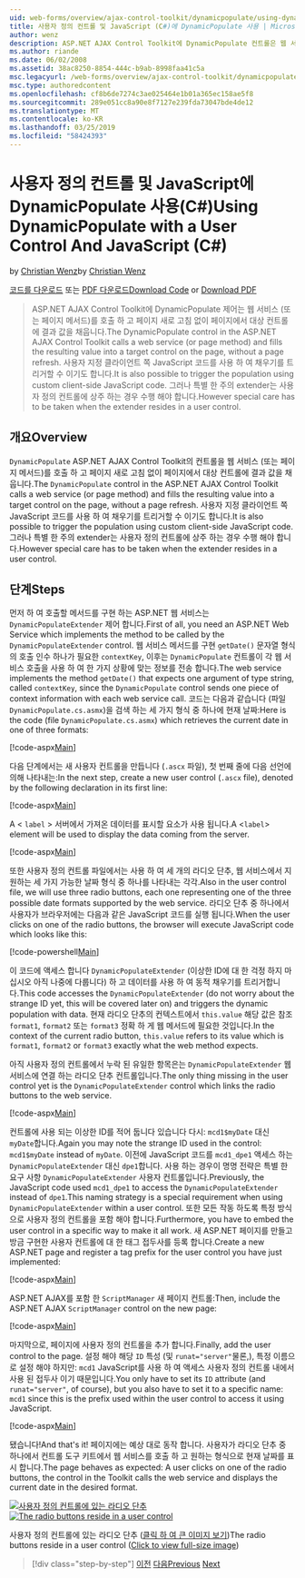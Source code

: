 ```yaml
---
uid: web-forms/overview/ajax-control-toolkit/dynamicpopulate/using-dynamicpopulate-with-a-user-control-and-javascript-cs
title: 사용자 정의 컨트롤 및 JavaScript (C#)에 DynamicPopulate 사용 | Microsoft Docs
author: wenz
description: ASP.NET AJAX Control Toolkit에 DynamicPopulate 컨트롤은 웹 서비스 (또는 페이지 메서드)를 호출 하 고 t 대상 컨트롤에 결과 값을 채웁니다...
ms.author: riande
ms.date: 06/02/2008
ms.assetid: 38ac8250-8854-444c-b9ab-8998faa41c5a
msc.legacyurl: /web-forms/overview/ajax-control-toolkit/dynamicpopulate/using-dynamicpopulate-with-a-user-control-and-javascript-cs
msc.type: authoredcontent
ms.openlocfilehash: cf8b6de7274c3ae025464e1b01a365ec158ae5f8
ms.sourcegitcommit: 289e051cc8a90e8f7127e239fda73047bde4de12
ms.translationtype: MT
ms.contentlocale: ko-KR
ms.lasthandoff: 03/25/2019
ms.locfileid: "58424393"
---
```

<a name="using-dynamicpopulate-with-a-user-control-and-javascript-c"></a><span data-ttu-id="ebbe4-103">사용자 정의 컨트롤 및 JavaScript에 DynamicPopulate 사용(C#)</span><span class="sxs-lookup"><span data-stu-id="ebbe4-103">Using DynamicPopulate with a User Control And JavaScript (C#)</span></span>
====================
<span data-ttu-id="ebbe4-104">by [Christian Wenz](https://github.com/wenz)</span><span class="sxs-lookup"><span data-stu-id="ebbe4-104">by [Christian Wenz](https://github.com/wenz)</span></span>

<span data-ttu-id="ebbe4-105">[코드를 다운로드](http://download.microsoft.com/download/d/8/f/d8f2f6f9-1b7c-46ad-9252-e1fc81bdea3e/dynamicpopulate2.cs.zip) 또는 [PDF 다운로드](http://download.microsoft.com/download/b/6/a/b6ae89ee-df69-4c87-9bfb-ad1eb2b23373/dynamicpopulate2CS.pdf)</span><span class="sxs-lookup"><span data-stu-id="ebbe4-105">[Download Code](http://download.microsoft.com/download/d/8/f/d8f2f6f9-1b7c-46ad-9252-e1fc81bdea3e/dynamicpopulate2.cs.zip) or [Download PDF](http://download.microsoft.com/download/b/6/a/b6ae89ee-df69-4c87-9bfb-ad1eb2b23373/dynamicpopulate2CS.pdf)</span></span>

> <span data-ttu-id="ebbe4-106">ASP.NET AJAX Control Toolkit에 DynamicPopulate 제어는 웹 서비스 (또는 페이지 메서드)를 호출 하 고 페이지 새로 고침 없이 페이지에서 대상 컨트롤에 결과 값을 채웁니다.</span><span class="sxs-lookup"><span data-stu-id="ebbe4-106">The DynamicPopulate control in the ASP.NET AJAX Control Toolkit calls a web service (or page method) and fills the resulting value into a target control on the page, without a page refresh.</span></span> <span data-ttu-id="ebbe4-107">사용자 지정 클라이언트 쪽 JavaScript 코드를 사용 하 여 채우기를 트리거할 수 이기도 합니다.</span><span class="sxs-lookup"><span data-stu-id="ebbe4-107">It is also possible to trigger the population using custom client-side JavaScript code.</span></span> <span data-ttu-id="ebbe4-108">그러나 특별 한 주의 extender는 사용자 정의 컨트롤에 상주 하는 경우 수행 해야 합니다.</span><span class="sxs-lookup"><span data-stu-id="ebbe4-108">However special care has to be taken when the extender resides in a user control.</span></span>


## <a name="overview"></a><span data-ttu-id="ebbe4-109">개요</span><span class="sxs-lookup"><span data-stu-id="ebbe4-109">Overview</span></span>

<span data-ttu-id="ebbe4-110">`DynamicPopulate` ASP.NET AJAX Control Toolkit의 컨트롤을 웹 서비스 (또는 페이지 메서드)를 호출 하 고 페이지 새로 고침 없이 페이지에서 대상 컨트롤에 결과 값을 채웁니다.</span><span class="sxs-lookup"><span data-stu-id="ebbe4-110">The `DynamicPopulate` control in the ASP.NET AJAX Control Toolkit calls a web service (or page method) and fills the resulting value into a target control on the page, without a page refresh.</span></span> <span data-ttu-id="ebbe4-111">사용자 지정 클라이언트 쪽 JavaScript 코드를 사용 하 여 채우기를 트리거할 수 이기도 합니다.</span><span class="sxs-lookup"><span data-stu-id="ebbe4-111">It is also possible to trigger the population using custom client-side JavaScript code.</span></span> <span data-ttu-id="ebbe4-112">그러나 특별 한 주의 extender는 사용자 정의 컨트롤에 상주 하는 경우 수행 해야 합니다.</span><span class="sxs-lookup"><span data-stu-id="ebbe4-112">However special care has to be taken when the extender resides in a user control.</span></span>

## <a name="steps"></a><span data-ttu-id="ebbe4-113">단계</span><span class="sxs-lookup"><span data-stu-id="ebbe4-113">Steps</span></span>

<span data-ttu-id="ebbe4-114">먼저 하 여 호출할 메서드를 구현 하는 ASP.NET 웹 서비스는 `DynamicPopulateExtender` 제어 합니다.</span><span class="sxs-lookup"><span data-stu-id="ebbe4-114">First of all, you need an ASP.NET Web Service which implements the method to be called by the `DynamicPopulateExtender` control.</span></span> <span data-ttu-id="ebbe4-115">웹 서비스 메서드를 구현 `getDate()` 문자열 형식의 호출 인수 하나가 필요한 `contextKey`, 이후는 `DynamicPopulate` 컨트롤이 각 웹 서비스 호출을 사용 하 여 한 가지 상황에 맞는 정보를 전송 합니다.</span><span class="sxs-lookup"><span data-stu-id="ebbe4-115">The web service implements the method `getDate()` that expects one argument of type string, called `contextKey`, since the `DynamicPopulate` control sends one piece of context information with each web service call.</span></span> <span data-ttu-id="ebbe4-116">코드는 다음과 같습니다 (파일 `DynamicPopulate.cs.asmx`)을 검색 하는 세 가지 형식 중 하나에 현재 날짜:</span><span class="sxs-lookup"><span data-stu-id="ebbe4-116">Here is the code (file `DynamicPopulate.cs.asmx`) which retrieves the current date in one of three formats:</span></span>

[!code-aspx[Main](using-dynamicpopulate-with-a-user-control-and-javascript-cs/samples/sample1.aspx)]

<span data-ttu-id="ebbe4-117">다음 단계에서는 새 사용자 컨트롤을 만듭니다 (`.ascx` 파일), 첫 번째 줄에 다음 선언에 의해 나타내는:</span><span class="sxs-lookup"><span data-stu-id="ebbe4-117">In the next step, create a new user control (`.ascx` file), denoted by the following declaration in its first line:</span></span>

[!code-aspx[Main](using-dynamicpopulate-with-a-user-control-and-javascript-cs/samples/sample2.aspx)]

<span data-ttu-id="ebbe4-118">A &lt; `label` &gt; 서버에서 가져온 데이터를 표시할 요소가 사용 됩니다.</span><span class="sxs-lookup"><span data-stu-id="ebbe4-118">A &lt;`label`&gt; element will be used to display the data coming from the server.</span></span>

[!code-aspx[Main](using-dynamicpopulate-with-a-user-control-and-javascript-cs/samples/sample3.aspx)]

<span data-ttu-id="ebbe4-119">또한 사용자 정의 컨트롤 파일에서는 사용 하 여 세 개의 라디오 단추, 웹 서비스에서 지 원하는 세 가지 가능한 날짜 형식 중 하나를 나타내는 각각.</span><span class="sxs-lookup"><span data-stu-id="ebbe4-119">Also in the user control file, we will use three radio buttons, each one representing one of the three possible date formats supported by the web service.</span></span> <span data-ttu-id="ebbe4-120">라디오 단추 중 하나에서 사용자가 브라우저에는 다음과 같은 JavaScript 코드를 실행 됩니다.</span><span class="sxs-lookup"><span data-stu-id="ebbe4-120">When the user clicks on one of the radio buttons, the browser will execute JavaScript code which looks like this:</span></span>

[!code-powershell[Main](using-dynamicpopulate-with-a-user-control-and-javascript-cs/samples/sample4.ps1)]

<span data-ttu-id="ebbe4-121">이 코드에 액세스 합니다 `DynamicPopulateExtender` (이상한 ID에 대 한 걱정 하지 마십시오 아직 나중에 다룹니다) 하 고 데이터를 사용 하 여 동적 채우기를 트리거합니다.</span><span class="sxs-lookup"><span data-stu-id="ebbe4-121">This code accesses the `DynamicPopulateExtender` (do not worry about the strange ID yet, this will be covered later on) and triggers the dynamic population with data.</span></span> <span data-ttu-id="ebbe4-122">현재 라디오 단추의 컨텍스트에서 `this.value` 해당 값은 참조 `format1`, `format2` 또는 `format3` 정확 하 게 웹 메서드에 필요한 것입니다.</span><span class="sxs-lookup"><span data-stu-id="ebbe4-122">In the context of the current radio button, `this.value` refers to its value which is `format1`, `format2` or `format3` exactly what the web method expects.</span></span>

<span data-ttu-id="ebbe4-123">아직 사용자 정의 컨트롤에서 누락 된 유일한 항목은는 `DynamicPopulateExtender` 웹 서비스에 연결 하는 라디오 단추 컨트롤입니다.</span><span class="sxs-lookup"><span data-stu-id="ebbe4-123">The only thing missing in the user control yet is the `DynamicPopulateExtender` control which links the radio buttons to the web service.</span></span>

[!code-aspx[Main](using-dynamicpopulate-with-a-user-control-and-javascript-cs/samples/sample5.aspx)]

<span data-ttu-id="ebbe4-124">컨트롤에 사용 되는 이상한 ID를 적어 둡니다 있습니다 다시: `mcd1$myDate` 대신 `myDate`합니다.</span><span class="sxs-lookup"><span data-stu-id="ebbe4-124">Again you may note the strange ID used in the control: `mcd1$myDate` instead of `myDate`.</span></span> <span data-ttu-id="ebbe4-125">이전에 JavaScript 코드를 `mcd1_dpe1` 액세스 하는 `DynamicPopulateExtender` 대신 `dpe1`합니다. 사용 하는 경우이 명명 전략은 특별 한 요구 사항 `DynamicPopulateExtender` 사용자 컨트롤입니다.</span><span class="sxs-lookup"><span data-stu-id="ebbe4-125">Previously, the JavaScript code used `mcd1_dpe1` to access the `DynamicPopulateExtender` instead of `dpe1`.This naming strategy is a special requirement when using `DynamicPopulateExtender` within a user control.</span></span> <span data-ttu-id="ebbe4-126">또한 모든 작동 하도록 특정 방식으로 사용자 정의 컨트롤을 포함 해야 합니다.</span><span class="sxs-lookup"><span data-stu-id="ebbe4-126">Furthermore, you have to embed the user control in a specific way to make it all work.</span></span> <span data-ttu-id="ebbe4-127">새 ASP.NET 페이지를 만들고 방금 구현한 사용자 컨트롤에 대 한 태그 접두사를 등록 합니다.</span><span class="sxs-lookup"><span data-stu-id="ebbe4-127">Create a new ASP.NET page and register a tag prefix for the user control you have just implemented:</span></span>

[!code-aspx[Main](using-dynamicpopulate-with-a-user-control-and-javascript-cs/samples/sample6.aspx)]

<span data-ttu-id="ebbe4-128">ASP.NET AJAX를 포함 한 `ScriptManager` 새 페이지 컨트롤:</span><span class="sxs-lookup"><span data-stu-id="ebbe4-128">Then, include the ASP.NET AJAX `ScriptManager` control on the new page:</span></span>

[!code-aspx[Main](using-dynamicpopulate-with-a-user-control-and-javascript-cs/samples/sample7.aspx)]

<span data-ttu-id="ebbe4-129">마지막으로, 페이지에 사용자 정의 컨트롤을 추가 합니다.</span><span class="sxs-lookup"><span data-stu-id="ebbe4-129">Finally, add the user control to the page.</span></span> <span data-ttu-id="ebbe4-130">설정 해야 해당 `ID` 특성 (및 `runat="server"`물론,), 특정 이름으로 설정 해야 하지만: `mcd1` JavaScript를 사용 하 여 액세스 사용자 정의 컨트롤 내에서 사용 된 접두사 이기 때문입니다.</span><span class="sxs-lookup"><span data-stu-id="ebbe4-130">You only have to set its `ID` attribute (and `runat="server"`, of course), but you also have to set it to a specific name: `mcd1` since this is the prefix used within the user control to access it using JavaScript.</span></span>

[!code-aspx[Main](using-dynamicpopulate-with-a-user-control-and-javascript-cs/samples/sample8.aspx)]

<span data-ttu-id="ebbe4-131">됐습니다!</span><span class="sxs-lookup"><span data-stu-id="ebbe4-131">And that's it!</span></span> <span data-ttu-id="ebbe4-132">페이지에는 예상 대로 동작 합니다. 사용자가 라디오 단추 중 하나에서 컨트롤 도구 키트에서 웹 서비스를 호출 하 고 원하는 형식으로 현재 날짜를 표시 합니다.</span><span class="sxs-lookup"><span data-stu-id="ebbe4-132">The page behaves as expected: A user clicks on one of the radio buttons, the control in the Toolkit calls the web service and displays the current date in the desired format.</span></span>


<span data-ttu-id="ebbe4-133">[![사용자 정의 컨트롤에 있는 라디오 단추](using-dynamicpopulate-with-a-user-control-and-javascript-cs/_static/image2.png)](using-dynamicpopulate-with-a-user-control-and-javascript-cs/_static/image1.png)</span><span class="sxs-lookup"><span data-stu-id="ebbe4-133">[![The radio buttons reside in a user control](using-dynamicpopulate-with-a-user-control-and-javascript-cs/_static/image2.png)](using-dynamicpopulate-with-a-user-control-and-javascript-cs/_static/image1.png)</span></span>

<span data-ttu-id="ebbe4-134">사용자 정의 컨트롤에 있는 라디오 단추 ([클릭 하 여 큰 이미지 보기](using-dynamicpopulate-with-a-user-control-and-javascript-cs/_static/image3.png))</span><span class="sxs-lookup"><span data-stu-id="ebbe4-134">The radio buttons reside in a user control ([Click to view full-size image](using-dynamicpopulate-with-a-user-control-and-javascript-cs/_static/image3.png))</span></span>

> [!div class="step-by-step"]
> <span data-ttu-id="ebbe4-135">[이전](dynamically-populating-a-control-using-javascript-code-cs.md)
> [다음](dynamically-populating-a-control-vb.md)</span><span class="sxs-lookup"><span data-stu-id="ebbe4-135">[Previous](dynamically-populating-a-control-using-javascript-code-cs.md)
[Next](dynamically-populating-a-control-vb.md)</span></span>
